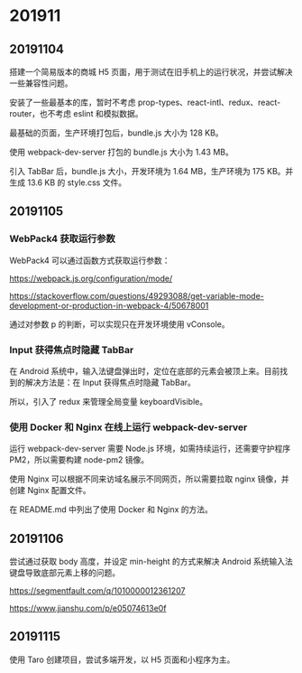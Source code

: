# 201911

## 20191104

搭建一个简易版本的商城 H5 页面，用于测试在旧手机上的运行状况，并尝试解决一些兼容性问题。

安装了一些最基本的库，暂时不考虑 prop-types、react-intl、redux、react-router，也不考虑 eslint 和模拟数据。

最基础的页面，生产环境打包后，bundle.js 大小为 128 KB。

使用 webpack-dev-server 打包的 bundle.js 大小为 1.43 MB。

引入 TabBar 后，bundle.js 大小，开发环境为 1.64 MB，生产环境为 175 KB。并生成 13.6 KB 的 style.css 文件。

## 20191105

### WebPack4 获取运行参数

WebPack4 可以通过函数方式获取运行参数：

https://webpack.js.org/configuration/mode/

https://stackoverflow.com/questions/49293088/get-variable-mode-development-or-production-in-webpack-4/50678001

通过对参数 p 的判断，可以实现只在开发环境使用 vConsole。

### Input 获得焦点时隐藏 TabBar

在 Android 系统中，输入法键盘弹出时，定位在底部的元素会被顶上来。目前找到的解决方法是：在 Input 获得焦点时隐藏 TabBar。

所以，引入了 redux 来管理全局变量 keyboardVisible。

### 使用 Docker 和 Nginx 在线上运行 webpack-dev-server

运行 webpack-dev-server 需要 Node.js 环境，如需持续运行，还需要守护程序 PM2，所以需要构建 node-pm2 镜像。

使用 Nginx 可以根据不同来访域名展示不同网页，所以需要拉取 nginx 镜像，并创建 Nginx 配置文件。

在 README.md 中列出了使用 Docker 和 Nginx 的方法。

## 20191106

尝试通过获取 body 高度，并设定 min-height 的方式来解决 Android 系统输入法键盘导致底部元素上移的问题。

https://segmentfault.com/q/1010000012361207

https://www.jianshu.com/p/e05074613e0f

## 20191115

使用 Taro 创建项目，尝试多端开发，以 H5 页面和小程序为主。

